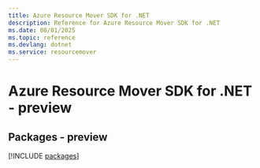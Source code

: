 ```yaml
---
title: Azure Resource Mover SDK for .NET
description: Reference for Azure Resource Mover SDK for .NET
ms.date: 08/01/2025
ms.topic: reference
ms.devlang: dotnet
ms.service: resourcemover
---
```

# Azure Resource Mover SDK for .NET - preview
## Packages - preview
[!INCLUDE [packages](resource-mover-index.md)]